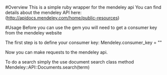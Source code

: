 #Overview
This is a simple ruby wrapper for the mendeley api
You can find details about the mendeley API here:
(http://apidocs.mendeley.com/home/public-resources)

#Usage
Before you can use the gem you will need to get a consumer key from the
mendeley website

The first step is to define your consumer key:
    Mendeley.consumer_key = "<Your key here>"

Now you can make requests to the mendeley api. 

To do a search simply the use document search class method
    Mendeley::API::Documents.search(term)
